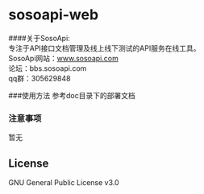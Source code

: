 # sosoapi-web

####关于SosoApi:  
专注于API接口文档管理及线上线下测试的API服务在线工具。  
SosoApi网站：www.sosoapi.com  
论坛：bbs.sosoapi.com  
qq群：305629848  

###使用方法
参考doc目录下的部署文档

### 注意事项
暂无

## License
GNU General Public License v3.0

